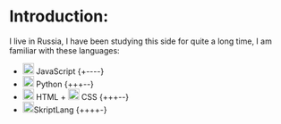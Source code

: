 # **Introduction**:
I live in Russia, I have been studying this side for quite a long time, I am familiar with these languages:
- <img src="https://cdn.jsdelivr.net/gh/devicons/devicon@latest/icons/javascript/javascript-original.svg" width="20" height="20"/> JavaScript {+----}
- <img src="https://cdn.jsdelivr.net/gh/devicons/devicon@latest/icons/python/python-original.svg" width="20" height="20"/> Python {+++--}
- <img src="https://cdn.jsdelivr.net/gh/devicons/devicon@latest/icons/html5/html5-original.svg" width="20" height="20"/> HTML + <img src="https://cdn.jsdelivr.net/gh/devicons/devicon@latest/icons/css3/css3-original.svg" width="20" height="20"/> CSS {+++--}
- <img src="https://cdn.jsdelivr.net/gh/devicons/devicon@latest/icons/okta/okta-original.svg" width="20" height="20"/>SkriptLang {++++-}